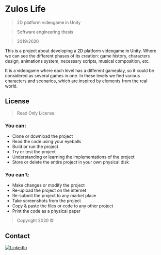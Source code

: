 # Zulos Life


> 2D platform videogame in Unity

> Software engineering thesis

> 2019/2020

This is a project about developing a 2D platform videogame in Unity. Where we can 
see the different phases of its creation: game history, characters design, animations 
system, necessary scripts, musical composition, etc.

It is a videogame where each level has a different gameplay, so it could be considered 
as several games in one. In these levels we find various characters and scenarios, 
which are inspired by elements from the real world.


## License

> Read Only License

### You can:
- Clone or download the project
- Read the code using your eyeballs
- Build or run the project
- Try or test the project
- Understanding or learning the implementations of the project
- Store or delete the entire project in your own physical disk

### You can't:
- Make changes or modify the project
- Re-upload the project on the internet
- Re-submit the project to any market place
- Take screenshots from the project
- Copy & paste the files or code to any other project
- Print the code as a physical paper

> Copyright 2020 ©


## Contact
[![LinkedIn][linkedin-shield]][linkedin-url]


<!-- MARKDOWN LINKS & IMAGES -->
[license-shield]: https://img.shields.io/github/license/othneildrew/Best-README-Template.svg?style=flat-square
[license-url]: https://github.com/othneildrew/Best-README-Template/blob/master/LICENSE.txt
[linkedin-shield]: https://img.shields.io/badge/-LinkedIn-black.svg?style=flat-square&logo=linkedin&colorB=555
[linkedin-url]: linkedin.com/in/sergio-lopez-ceballos/
